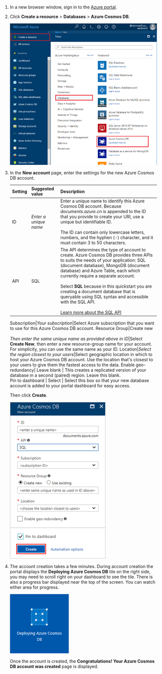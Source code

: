1. In a new browser window, sign in to the [Azure portal](https://portal.azure.cn/).
2. Click **Create a resource** > **Databases** > **Azure Cosmos DB**.

   ![The Azure portal Databases pane](./media/cosmos-db-create-dbaccount/create-nosql-db-databases-json-tutorial-1.png)

3. In the **New account** page, enter the settings for the new Azure Cosmos DB account. 

    Setting|Suggested value|Description
    ---|---|---
    ID|*Enter a unique name*|Enter a unique name to identify this Azure Cosmos DB account. Because *documents.azure.cn* is appended to the ID that you provide to create your URI, use a unique but identifiable ID.<br><br>The ID can contain only lowercase letters, numbers, and the hyphen (-) character, and it must contain 3 to 50 characters.
    API|SQL|The API determines the type of account to create. Azure Cosmos DB provides three APIs to suits the needs of your application: SQL (document database), MongoDB (document database) and Azure Table, each which currently require a separate account. <br><br>Select **SQL** because in this quickstart you are creating a document database that is queryable using SQL syntax and accessible with the SQL API.<br><br>[Learn more about the SQL API](../articles/cosmos-db/documentdb-introduction.md)|
    <!-- Not Available on Gremlin (graph database) and Cassandra -->
    Subscription|*Your subscription*|Select Azure subscription that you want to use for this Azure Cosmos DB account. 
    Resource Group|Create new<br><br>*Then enter the same unique name as provided above in ID*|Select **Create New**, then enter a new resource-group name for your account. For simplicity, you can use the same name as your ID. 
    Location|*Select the region closest to your users*|Select geographic location in which to host your Azure Cosmos DB account. Use the location that's closest to your users to give them the fastest access to the data.
    Enable geo-redundancy| Leave blank | This creates a replicated version of your database in a second (paired) region. Leave this blank.  
    Pin to dashboard | Select | Select this box so that your new database account is added to your portal dashboard for easy access.

    Then click **Create**.

    ![The new account page for Azure Cosmos DB](./media/cosmos-db-create-dbaccount/create-nosql-db-databases-json-tutorial-2.png)

4. The account creation takes a few minutes. During account creation the portal displays the **Deploying Azure Cosmos DB** tile on the right side, you may need to scroll right on your dashboard to see the tile. There is also a progress bar displayed near the top of the screen. You can watch either area for progress. 

    ![The Azure portal Notifications pane](./media/cosmos-db-create-dbaccount/deploying-cosmos-db.png)

    Once the account is created, the **Congratulations! Your Azure Cosmos DB account was created** page is displayed.
<!--Update_Description: wording update-->
<!--ms.date: 03/05/2018-->
